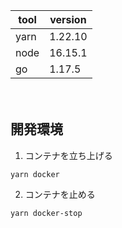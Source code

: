|tool|version|
|-|-|
|yarn|1.22.10|
|node|16.15.1|
|go|1.17.5|

　
## 開発環境
1. コンテナを立ち上げる
```
yarn docker
```

2. コンテナを止める
```
yarn docker-stop
```
